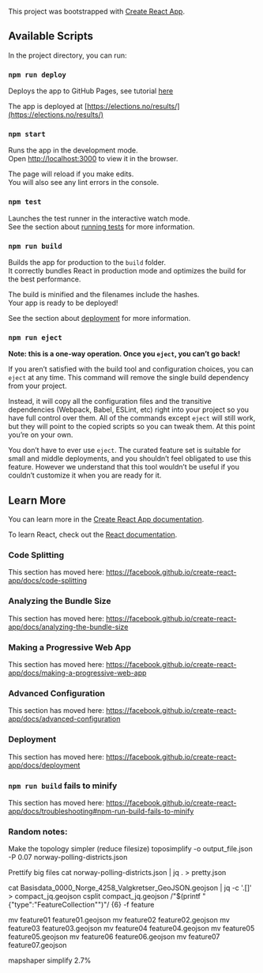 This project was bootstrapped with [Create React App](https://github.com/facebook/create-react-app).

## Available Scripts

In the project directory, you can run:

### `npm run deploy`

Deploys the app to GitHub Pages, see tutorial [here](https://facebook.github.io/create-react-app/docs/deployment#github-pages-https-pagesgithubcom)

The app is deployed at [https://elections.no/results/](https://elections.no/results/)

### `npm start`

Runs the app in the development mode.<br>
Open [http://localhost:3000](http://localhost:3000) to view it in the browser.

The page will reload if you make edits.<br>
You will also see any lint errors in the console.

### `npm test`

Launches the test runner in the interactive watch mode.<br>
See the section about [running tests](https://facebook.github.io/create-react-app/docs/running-tests) for more information.

### `npm run build`

Builds the app for production to the `build` folder.<br>
It correctly bundles React in production mode and optimizes the build for the best performance.

The build is minified and the filenames include the hashes.<br>
Your app is ready to be deployed!

See the section about [deployment](https://facebook.github.io/create-react-app/docs/deployment) for more information.

### `npm run eject`

**Note: this is a one-way operation. Once you `eject`, you can’t go back!**

If you aren’t satisfied with the build tool and configuration choices, you can `eject` at any time. This command will remove the single build dependency from your project.

Instead, it will copy all the configuration files and the transitive dependencies (Webpack, Babel, ESLint, etc) right into your project so you have full control over them. All of the commands except `eject` will still work, but they will point to the copied scripts so you can tweak them. At this point you’re on your own.

You don’t have to ever use `eject`. The curated feature set is suitable for small and middle deployments, and you shouldn’t feel obligated to use this feature. However we understand that this tool wouldn’t be useful if you couldn’t customize it when you are ready for it.

## Learn More

You can learn more in the [Create React App documentation](https://facebook.github.io/create-react-app/docs/getting-started).

To learn React, check out the [React documentation](https://reactjs.org/).

### Code Splitting

This section has moved here: https://facebook.github.io/create-react-app/docs/code-splitting

### Analyzing the Bundle Size

This section has moved here: https://facebook.github.io/create-react-app/docs/analyzing-the-bundle-size

### Making a Progressive Web App

This section has moved here: https://facebook.github.io/create-react-app/docs/making-a-progressive-web-app

### Advanced Configuration

This section has moved here: https://facebook.github.io/create-react-app/docs/advanced-configuration

### Deployment

This section has moved here: https://facebook.github.io/create-react-app/docs/deployment

### `npm run build` fails to minify

This section has moved here: https://facebook.github.io/create-react-app/docs/troubleshooting#npm-run-build-fails-to-minify

### Random notes:

Make the topology simpler (reduce filesize)
toposimplify -o output_file.json -P 0.07 norway-polling-districts.json

Prettify big files
cat norway-polling-districts.json | jq . > pretty.json



cat Basisdata_0000_Norge_4258_Valgkretser_GeoJSON.geojson | jq -c '.[]' > compact_jq.geojson
csplit compact_jq.geojson /"$(printf "{\"type\":\"FeatureCollection\"")"/ {6} -f feature

mv feature01 feature01.geojson
mv feature02 feature02.geojson
mv feature03 feature03.geojson
mv feature04 feature04.geojson
mv feature05 feature05.geojson
mv feature06 feature06.geojson
mv feature07 feature07.geojson

mapshaper simplify 2.7%